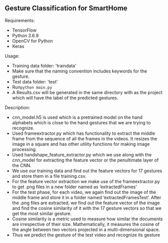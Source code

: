 ## Gesture Classification for SmartHome

Requirements:<br>
* TensorFlow
* Python 3.6.9
* OpenCV for Python
* Keras

Usage:<br>
* Training data folder: 'traindata'
* Make sure that the naming convention includes keywords for the gesture.
* Test data folder: 'test'
* Run```python main.py```
* A Results.csv will be generated in the same directory with as the project which will have the label of the predicted gestures.

Description: <br>
- cnn_model.h5 is used which is a pretrained model on the hand alphabets which is
close to the hand gestures that we are trying to recognize.
- Used frameextractor.py which has functionality to extract the middle frame
from the sequence of all the frames in the videos. It resizes the image in a
square and has other utility functions for making image processing.
- Used handshape_feature_extractor.py which we use along with the
cnn_model for extracting the feature vector or the penultimate layer of the CNN.
- We use our training data and find out the feature vectors for 17 gestures and
store them in a file training.csv.
- For the feature vector extraction we make use of the frameextractor.py to get .png
files in a new folder named as ‘extractedFrames’
- For the test phase, for each video, we again find out the image of the middle frame
and store it in a folder named ‘extractedFramesTest’. After the .png files are extracted, we find out the feature vector of the image and find the cosine similarity of it with the 17 gesture vectors so that we get the most similar gesture.
- Cosine similarity is a metric used to measure how similar the documents are irrespective of their size. Mathematically, it measures the cosine of the angle between two vectors projected in a multi-dimensional space.
- Thus we predict the gesture of the test video and recognize its gesture
